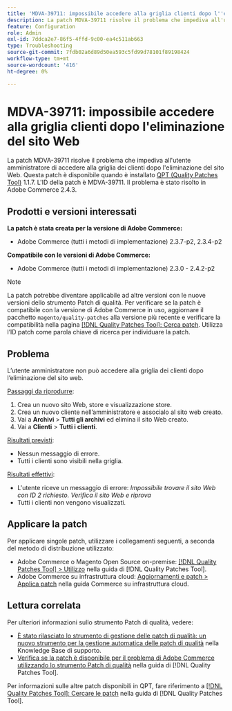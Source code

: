 ```yaml
---
title: 'MDVA-39711: impossibile accedere alla griglia clienti dopo l''eliminazione del sito Web'
description: La patch MDVA-39711 risolve il problema che impediva all'utente amministratore di accedere alla griglia dei clienti dopo l'eliminazione del sito Web. Questa patch è disponibile quando è installato [Quality Patches Tool (QPT)](https://experienceleague.adobe.com/it/docs/commerce-operations/tools/quality-patches-tool/quality-patches-tool-to-self-serve-quality-patches) 1.1.7. L'ID della patch è MDVA-39711. Il problema è stato risolto in Adobe Commerce 2.4.3.
feature: Configuration
role: Admin
exl-id: 7ddca2e7-86f5-4ffd-9c00-ea4c511ab663
type: Troubleshooting
source-git-commit: 7fdb02a6d89d50ea593c5fd99d78101f89198424
workflow-type: tm+mt
source-wordcount: '416'
ht-degree: 0%

---
```


# MDVA-39711: impossibile accedere alla griglia clienti dopo l&#39;eliminazione del sito Web

La patch MDVA-39711 risolve il problema che impediva all&#39;utente amministratore di accedere alla griglia dei clienti dopo l&#39;eliminazione del sito Web. Questa patch è disponibile quando è installato [QPT (Quality Patches Tool)](https://experienceleague.adobe.com/it/docs/commerce-operations/tools/quality-patches-tool/quality-patches-tool-to-self-serve-quality-patches) 1.1.7. L&#39;ID della patch è MDVA-39711. Il problema è stato risolto in Adobe Commerce 2.4.3.

## Prodotti e versioni interessati

**La patch è stata creata per la versione di Adobe Commerce:**

* Adobe Commerce (tutti i metodi di implementazione) 2.3.7-p2, 2.3.4-p2

**Compatibile con le versioni di Adobe Commerce:**

* Adobe Commerce (tutti i metodi di implementazione) 2.3.0 - 2.4.2-p2

>[!NOTE]
>
>La patch potrebbe diventare applicabile ad altre versioni con le nuove versioni dello strumento Patch di qualità. Per verificare se la patch è compatibile con la versione di Adobe Commerce in uso, aggiornare il pacchetto `magento/quality-patches` alla versione più recente e verificare la compatibilità nella pagina [[!DNL Quality Patches Tool]: Cerca patch](https://experienceleague.adobe.com/it/docs/commerce-operations/tools/quality-patches-tool/quality-patches-tool-to-self-serve-quality-patches). Utilizza l’ID patch come parola chiave di ricerca per individuare la patch.

## Problema

L’utente amministratore non può accedere alla griglia dei clienti dopo l’eliminazione del sito web.

<u>Passaggi da riprodurre</u>:

1. Crea un nuovo sito Web, store e visualizzazione store.
1. Crea un nuovo cliente nell’amministratore e associalo al sito web creato.
1. Vai a **Archivi** > **Tutti gli archivi** ed elimina il sito Web creato.
1. Vai a **Clienti** > **Tutti i clienti**.

<u>Risultati previsti</u>:

* Nessun messaggio di errore.
* Tutti i clienti sono visibili nella griglia.

<u>Risultati effettivi</u>:

* L&#39;utente riceve un messaggio di errore: *Impossibile trovare il sito Web con ID 2 richiesto. Verifica il sito Web e riprova*
* Tutti i clienti non vengono visualizzati.

## Applicare la patch

Per applicare singole patch, utilizzare i collegamenti seguenti, a seconda del metodo di distribuzione utilizzato:

* Adobe Commerce o Magento Open Source on-premise: [[!DNL Quality Patches Tool] > Utilizzo](/help/tools/quality-patches-tool/usage.md) nella guida di [!DNL Quality Patches Tool].
* Adobe Commerce su infrastruttura cloud: [Aggiornamenti e patch > Applica patch](https://experienceleague.adobe.com/docs/commerce-cloud-service/user-guide/develop/upgrade/apply-patches.html?lang=it) nella guida Commerce su infrastruttura cloud.

## Lettura correlata

Per ulteriori informazioni sullo strumento Patch di qualità, vedere:

* [È stato rilasciato lo strumento di gestione delle patch di qualità: un nuovo strumento per la gestione automatica delle patch di qualità](https://experienceleague.adobe.com/it/docs/commerce-operations/tools/quality-patches-tool/quality-patches-tool-to-self-serve-quality-patches) nella Knowledge Base di supporto.
* [Verifica se la patch è disponibile per il problema di Adobe Commerce utilizzando lo strumento Patch di qualità](/help/tools/quality-patches-tool/patches-available-in-qpt/check-patch-for-magento-issue-with-magento-quality-patches.md) nella guida di [!DNL Quality Patches Tool].

Per informazioni sulle altre patch disponibili in QPT, fare riferimento a [[!DNL Quality Patches Tool]: Cercare le patch](https://experienceleague.adobe.com/tools/commerce-quality-patches/index.html?lang=it) nella guida di [!DNL Quality Patches Tool].
